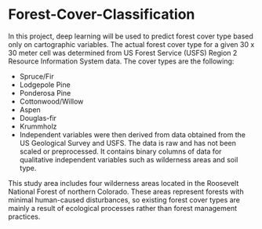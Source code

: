 # Forest-Cover-Classification

In this project, deep learning will be used to predict forest cover type based only on cartographic variables. The actual forest cover type for a given 30 x 30 meter cell was determined from US Forest Service (USFS) Region 2 Resource Information System data. The cover types are the following:

- Spruce/Fir
- Lodgepole Pine
- Ponderosa Pine
- Cottonwood/Willow
- Aspen
- Douglas-fir
- Krummholz
- Independent variables were then derived from data obtained from the US Geological Survey and USFS. The data is raw and has not been scaled or preprocessed. It contains binary columns of data for qualitative independent variables such as wilderness areas and soil type.

This study area includes four wilderness areas located in the Roosevelt National Forest of northern Colorado. These areas represent forests with minimal human-caused disturbances, so existing forest cover types are mainly a result of ecological processes rather than forest management practices.
